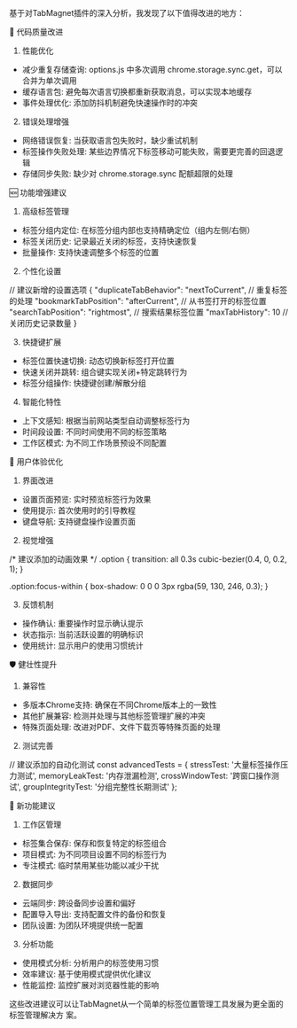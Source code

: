 基于对TabMagnet插件的深入分析，我发现了以下值得改进的地方：

  🔧 代码质量改进

  1. 性能优化

  - 减少重复存储查询: options.js 中多次调用
  chrome.storage.sync.get，可以合并为单次调用
  - 缓存语言包: 避免每次语言切换都重新获取消息，可以实现本地缓存
  - 事件处理优化: 添加防抖机制避免快速操作时的冲突

  2. 错误处理增强

  - 网络错误恢复: 当获取语言包失败时，缺少重试机制
  - 标签操作失败处理: 某些边界情况下标签移动可能失败，需要更完善的回退逻辑
  - 存储同步失败: 缺少对 chrome.storage.sync 配额超限的处理

  🆕 功能增强建议

  1. 高级标签管理

  - 标签分组内定位: 在标签分组内部也支持精确定位（组内左侧/右侧）
  - 标签关闭历史: 记录最近关闭的标签，支持快速恢复
  - 批量操作: 支持快速调整多个标签的位置

  2. 个性化设置

  // 建议新增的设置选项
  {
    "duplicateTabBehavior": "nextToCurrent", // 重复标签的处理
    "bookmarkTabPosition": "afterCurrent",   // 从书签打开的标签位置
    "searchTabPosition": "rightmost",        // 搜索结果标签位置
    "maxTabHistory": 10                      // 关闭历史记录数量
  }

  3. 快捷键扩展

  - 标签位置快速切换: 动态切换新标签打开位置
  - 快速关闭并跳转: 组合键实现关闭+特定跳转行为
  - 标签分组操作: 快捷键创建/解散分组

  4. 智能化特性

  - 上下文感知: 根据当前网站类型自动调整标签行为
  - 时间段设置: 不同时间使用不同的标签策略
  - 工作区模式: 为不同工作场景预设不同配置

  🎨 用户体验优化

  1. 界面改进

  - 设置页面预览: 实时预览标签行为效果
  - 使用提示: 首次使用时的引导教程
  - 键盘导航: 支持键盘操作设置页面

  2. 视觉增强

  /* 建议添加的动画效果 */
  .option {
    transition: all 0.3s cubic-bezier(0.4, 0, 0.2, 1);
  }

  .option:focus-within {
    box-shadow: 0 0 0 3px rgba(59, 130, 246, 0.3);
  }

  3. 反馈机制

  - 操作确认: 重要操作时显示确认提示
  - 状态指示: 当前活跃设置的明确标识
  - 使用统计: 显示用户的使用习惯统计

  🛡️ 健壮性提升

  1. 兼容性

  - 多版本Chrome支持: 确保在不同Chrome版本上的一致性
  - 其他扩展兼容: 检测并处理与其他标签管理扩展的冲突
  - 特殊页面处理: 改进对PDF、文件下载页等特殊页面的处理

  2. 测试完善

  // 建议添加的自动化测试
  const advancedTests = {
    stressTest: '大量标签操作压力测试',
    memoryLeakTest: '内存泄漏检测',
    crossWindowTest: '跨窗口操作测试',
    groupIntegrityTest: '分组完整性长期测试'
  };

  🚀 新功能建议

  1. 工作区管理

  - 标签集合保存: 保存和恢复特定的标签组合
  - 项目模式: 为不同项目设置不同的标签行为
  - 专注模式: 临时禁用某些功能以减少干扰

  2. 数据同步

  - 云端同步: 跨设备同步设置和偏好
  - 配置导入导出: 支持配置文件的备份和恢复
  - 团队设置: 为团队环境提供统一配置

  3. 分析功能

  - 使用模式分析: 分析用户的标签使用习惯
  - 效率建议: 基于使用模式提供优化建议
  - 性能监控: 监控扩展对浏览器性能的影响

  这些改进建议可以让TabMagnet从一个简单的标签位置管理工具发展为更全面的标签管理解决方
  案。
